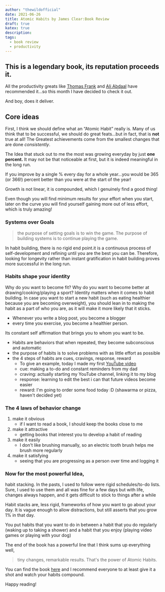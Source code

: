 ```yaml
---
author: "thewildofficial"
date: 2021-06-26
title: Atomic Habits by James Clear:Book Review
draft: true
katex: true
description: 
tags: 
  - book review
  - productivity
---
```

## This is a legendary book, its reputation proceeds it.
All the productivity greats like [Thomas Frank](https://www.youtube.com/user/electrickeye91) and [Ali Abdaal]( https://www.youtube.com/c/aliabdaal/videos) have recommended it…so this month I have decided to check it out.

And boy, does it deliver.

## Core ideas
First, I think we should define what an “Atomic Habit” really is.
Many of us think that to be successful, we should do great feats…but in fact, that is **not** true at all!
The Greatest achievements come from the smallest changes that are done *consistently*.

The Idea that stuck out to me the most was growing everyday by just **one percent.** It may not be that noticeable at first, but it is indeed meaningful in the long run.

If you improve by a single % every day for a whole year…you would be 365 (or 366!) percent better than you were at the start of the year!

Growth is not linear, it is compounded, which I genuinely find a good thing!

Even though you will find minimum results for your effort when you start, later on the curve you will find yourself gaining more out of less effort, which is truly amazing!

### Systems over Goals
> the purpose of setting goals is to win the game. The purpose of building systems is to continue playing the game.

In habit building, there is no rigid end point.it is a continuous process of self-development and refining until you are the best you can be.
Therefore, looking for longevity rather than instant gratification in habit building proves more successful in the long run.
### Habits shape your identity
Why do you want to become fit? Why do you want to become better at drawing/cooking/playing a sport?
Identity matters when it comes to habit building. In case you want to start a new habit (such as eating healthier because you are becoming overweight), you should lean in to making the habit as a part of who you are, as it will make it more likely that it sticks.

- Whenever you write a blog post, you become a blogger
- every time you exercise, you become a healthier person.

Its constant self affirmation that brings you to whom you want to be.


- Habits are behaviors that when repeated, they become subconscious and automatic
- the purpose of habits is to solve problems with as little effort as possible
- the 4 steps of habits are cues, cravings, response, reward
	- To give an example, today I made my first [YouTube video](https://www.youtube.com/watch?v=B9QE3Snono8)
	- cue: making a to-do and constant reminders from my dad 
	- craving: actually starting my YouTube channel, linking it to my blog
	- response: learning to edit the best i can that future videos become easier
	- reward: I'm going to order some food today :D (shawarma or pizza, haven't decided yet)
 
 ### The 4 laws of behavior change
 1) make it obvious
	 - if I want to read a book, I should keep the books close to me
2) make it attractive
	- getting books that interest you to develop a habit of reading
3) make it easily
	- I don't like brushing manually, so an electric tooth brush helps me brush more regularly
4) make it satisfying
	- seeing that you are progressing as a person over time and logging it

### Now for the most powerful Idea,
habit stacking.
In the pasts, I used to follow were rigid schedules/to-do lists.
Sure, I used to use them and all was fine for a few days but with life, changes always happen, and it gets difficult to stick to things after a while

Habit stacks are, less rigid, frameworks of how you want to go about your day. It is vague enough to allow distractions, but still asserts that you grow 1% in that day.

You put habits that you want to do in between a habit that you do regularly (waking up to taking a shower) and a habit that you enjoy (playing video games or playing with your dog)


The end of the book has a powerful line that I think sums up everything well,
> tiny changes, remarkable results. That's the power of Atomic Habits.


You can find the book [here](https://www.amazon.com/Atomic-Habits-Proven-Build-Break/dp/0735211299) and I recommend everyone to at least give it a shot and watch your habits compound.


Happy reading!